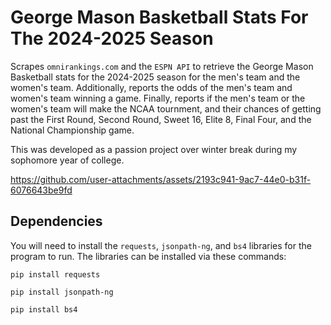 # George Mason Basketball Stats For The 2024-2025 Season
Scrapes `omnirankings.com` and the `ESPN API` to retrieve the George Mason Basketball stats for the 2024-2025 season for the men's team and the women's team. Additionally, reports the odds of the men's team and women's team winning a game. Finally, reports if the men's team or the women's team will make the NCAA tournment, and their chances of getting past the First Round, Second Round, Sweet 16, Elite 8, Final Four, and the National Championship game. 


This was developed as a passion project over winter break during my sophomore year of college. 


https://github.com/user-attachments/assets/2193c941-9ac7-44e0-b31f-6076643be9fd

## Dependencies

You will need to install the `requests`, `jsonpath-ng`, and `bs4` libraries for the program to run. The libraries can be installed via these commands:

```
pip install requests
```

```
pip install jsonpath-ng
```

```
pip install bs4
```

